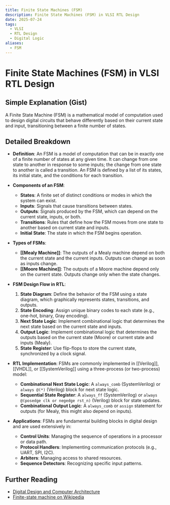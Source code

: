 ```yaml
---
title: Finite State Machines (FSM)
description: Finite State Machines (FSM) in VLSI RTL Design
date: 2025-07-24
tags:
  - VLSI
  - RTL Design
  - Digital Logic
aliases:
  - FSM
---
```


# Finite State Machines (FSM) in VLSI RTL Design

## Simple Explanation (Gist)
A Finite State Machine (FSM) is a mathematical model of computation used to design digital circuits that behave differently based on their current state and input, transitioning between a finite number of states.

## Detailed Breakdown

*   **Definition**: An FSM is a model of computation that can be in exactly one of a finite number of states at any given time. It can change from one state to another in response to some inputs; the change from one state to another is called a transition. An FSM is defined by a list of its states, its initial state, and the conditions for each transition.

*   **Components of an FSM**: 
    *   **States**: A finite set of distinct conditions or modes in which the system can exist.
    *   **Inputs**: Signals that cause transitions between states.
    *   **Outputs**: Signals produced by the FSM, which can depend on the current state, inputs, or both.
    *   **Transitions**: Rules that define how the FSM moves from one state to another based on current state and inputs.
    *   **Initial State**: The state in which the FSM begins operation.

*   **Types of FSMs**: 
    *   **[[Mealy Machine]]**: The outputs of a Mealy machine depend on both the current state and the current inputs. Outputs can change as soon as inputs change.
    *   **[[Moore Machine]]**: The outputs of a Moore machine depend only on the current state. Outputs change only when the state changes.

*   **FSM Design Flow in RTL**: 
    1.  **State Diagram**: Define the behavior of the FSM using a state diagram, which graphically represents states, transitions, and outputs.
    2.  **State Encoding**: Assign unique binary codes to each state (e.g., one-hot, binary, Gray encoding).
    3.  **Next State Logic**: Implement combinational logic that determines the next state based on the current state and inputs.
    4.  **Output Logic**: Implement combinational logic that determines the outputs based on the current state (Moore) or current state and inputs (Mealy).
    5.  **State Register**: Use flip-flops to store the current state, synchronized by a clock signal.

*   **RTL Implementation**: FSMs are commonly implemented in [[Verilog]], [[VHDL]], or [[SystemVerilog]] using a three-process (or two-process) model:
    *   **Combinational Next State Logic**: A `always_comb` (SystemVerilog) or `always @(*)` (Verilog) block for next state logic.
    *   **Sequential State Register**: A `always_ff` (SystemVerilog) or `always @(posedge clk or negedge rst_n)` (Verilog) block for state updates.
    *   **Combinational Output Logic**: A `always_comb` or `assign` statement for outputs (for Mealy, this might also depend on inputs).

*   **Applications**: FSMs are fundamental building blocks in digital design and are used extensively in:
    *   **Control Units**: Managing the sequence of operations in a processor or data path.
    *   **Protocol Handlers**: Implementing communication protocols (e.g., UART, SPI, I2C).
    *   **Arbiters**: Managing access to shared resources.
    *   **Sequence Detectors**: Recognizing specific input patterns.

## Further Reading

*   [Digital Design and Computer Architecture](https://www.amazon.com/Digital-Design-Computer-Architecture-Fifth/dp/0128200642)
*   [Finite-state machine on Wikipedia](https://en.wikipedia.org/wiki/Finite-state_machine)